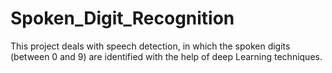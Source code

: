 # Spoken_Digit_Recognition

This project deals with speech detection, in which the spoken digits (between 0 and 9) are identified with the help of deep Learning techniques.
